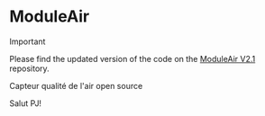 # ModuleAir

> [!IMPORTANT]  
> Please find the updated version of the code on the [ModuleAir V2.1](https://github.com/aircarto/ModuleAir_V2.1) repository.

Capteur qualité de l'air open source

Salut PJ!
